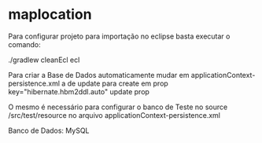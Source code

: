 maplocation
===========

Para configurar projeto para importação no eclipse basta executar o comando:

./gradlew cleanEcl ecl

Para criar a Base de Dados automaticamente mudar em applicationContext-persistence.xml a de update para create em 
prop key="hibernate.hbm2ddl.auto" update prop

O mesmo é necessário para configurar o banco de Teste no source /src/test/resource no arquivo applicationContext-persistence.xml

Banco de Dados: MySQL
